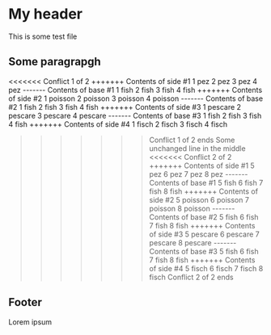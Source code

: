 # My header

This is some test file

## Some paragrapgh
<<<<<<< Conflict 1 of 2
+++++++ Contents of side #1
1 pez
2 pez
3 pez
4 pez
------- Contents of base #1
1 fish
2 fish
3 fish
4 fish
+++++++ Contents of side #2
1 poisson
2 poisson
3 poisson
4 poisson
------- Contents of base #2
1 fish
2 fish
3 fish
4 fish
+++++++ Contents of side #3
1 pescare
2 pescare
3 pescare
4 pescare
------- Contents of base #3
1 fish
2 fish
3 fish
4 fish
+++++++ Contents of side #4
1 fisch
2 fisch
3 fisch
4 fisch
>>>>>>> Conflict 1 of 2 ends
Some unchanged line in the middle
<<<<<<< Conflict 2 of 2
+++++++ Contents of side #1
5 pez
6 pez
7 pez
8 pez
------- Contents of base #1
5 fish
6 fish
7 fish
8 fish
+++++++ Contents of side #2
5 poisson
6 poisson
7 poisson
8 poisson
------- Contents of base #2
5 fish
6 fish
7 fish
8 fish
+++++++ Contents of side #3
5 pescare
6 pescare
7 pescare
8 pescare
------- Contents of base #3
5 fish
6 fish
7 fish
8 fish
+++++++ Contents of side #4
5 fisch
6 fisch
7 fisch
8 fisch
>>>>>>> Conflict 2 of 2 ends

## Footer

Lorem ipsum
